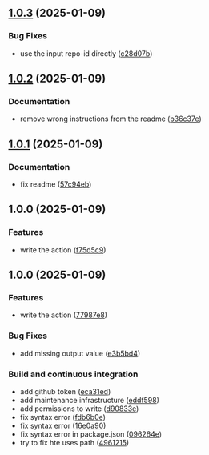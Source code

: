 ## [1.0.3](https://github.com/DanySK/action-drop-ossrh-staging-repo/compare/1.0.2...1.0.3) (2025-01-09)

### Bug Fixes

* use the input repo-id directly ([c28d07b](https://github.com/DanySK/action-drop-ossrh-staging-repo/commit/c28d07b41c9e78685e83195e96c03c7b9773b7de))

## [1.0.2](https://github.com/DanySK/action-drop-ossrh-staging-repo/compare/1.0.1...1.0.2) (2025-01-09)

### Documentation

* remove wrong instructions from the readme ([b36c37e](https://github.com/DanySK/action-drop-ossrh-staging-repo/commit/b36c37ec35df23a9456b55540df21700c06d5f31))

## [1.0.1](https://github.com/DanySK/action-drop-ossrh-staging-repo/compare/1.0.0...1.0.1) (2025-01-09)

### Documentation

* fix readme ([57c94eb](https://github.com/DanySK/action-drop-ossrh-staging-repo/commit/57c94eb1dcb0b627b946f3ddfca3b668e1ac8403))

## 1.0.0 (2025-01-09)

### Features

* write the action ([f75d5c9](https://github.com/DanySK/action-drop-ossrh-staging-repo/commit/f75d5c991d33d988e3f73218fac3ad2b2dce512d))

## 1.0.0 (2025-01-09)

### Features

* write the action ([77987e8](https://github.com/DanySK/action-create-ossrh-staging-repo/commit/77987e8c1a6c41211ae9ed9cc34aa826a44ca3b2))

### Bug Fixes

* add missing output value ([e3b5bd4](https://github.com/DanySK/action-create-ossrh-staging-repo/commit/e3b5bd4cffdc0f20a2ad686bf3b0bd6bf71c5d08))

### Build and continuous integration

* add github token ([eca31ed](https://github.com/DanySK/action-create-ossrh-staging-repo/commit/eca31edf80e86d5f778c931454b75798ab80a4ce))
* add maintenance infrastructure ([eddf598](https://github.com/DanySK/action-create-ossrh-staging-repo/commit/eddf598904d4fe618436f3f3824c25c3ce2ba7f3))
* add permissions to write ([d90833e](https://github.com/DanySK/action-create-ossrh-staging-repo/commit/d90833ee1b57f1350068f25d397ee74ffdb763ea))
* fix syntax error ([fdb6b0e](https://github.com/DanySK/action-create-ossrh-staging-repo/commit/fdb6b0ee6f75bb63ea7cfb847adf91fbdd4adb01))
* fix syntax error ([16e0a90](https://github.com/DanySK/action-create-ossrh-staging-repo/commit/16e0a90c3177cd26a64757d6c7599c00294842c5))
* fix syntax error in package.json ([096264e](https://github.com/DanySK/action-create-ossrh-staging-repo/commit/096264e95770faf2921f7f70de9ebbe9a7557c59))
* try to fix hte uses path ([4961215](https://github.com/DanySK/action-create-ossrh-staging-repo/commit/496121581409b0d5d1ccc5036e9d1946a8ad2310))
